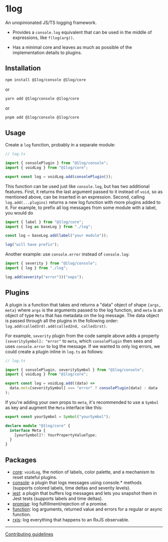 # 1log

An unopinionated JS/TS logging framework.

- Provides a `console.log` equivalent that can be used in the middle of expressions, like `f(log(arg))`.

- Has a minimal core and leaves as much as possible of the implementation details to plugins.

## Installation

```bash
npm install @1log/console @1log/core
```

or

```bash
yarn add @1log/console @1log/core
```

or

```bash
pnpm add @1log/console @1log/core
```

## Usage

Create a `log` function, probably in a separate module:

```ts
// log.ts

import { consolePlugin } from "@1log/console";
import { voidLog } from "@1log/core";

export const log = voidLog.add(consolePlugin());
```

This function can be used just like `console.log`, but has two additional features. First, it returns the last argument passed to it instead of `void`, so as mentioned above, can be inserted in an expression. Second, calling `log.add(...plugins)` returns a new log function with more plugins added to it. For example, to prefix all log messages from some module with a label, you would do

```ts
import { label } from "@1log/core";
import { log as baseLog } from "./log";

const log = baseLog.add(label("your module"));

log("will have prefix");
```

Another example: use `console.error` instead of `console.log`:

```ts
import { severity } from "@1log/console";
import { log } from "./log";

log.add(severity("error"))("oops");
```

## Plugins

A plugin is a function that takes and returns a "data" object of shape `{args, meta}` where `args` is the arguments passed to the log function, and `meta` is an object of type `Meta` that has metadata on the log message. The data object is passed through all the plugins in the following order: `log.add(called3rd).add(called2nd, called1rst)`.

For example, `severity` plugin from the code sample above adds a property `[severitySymbol]: "error"` to `meta`, which `consolePlugin` then sees and uses `console.error` to log the message. If we wanted to only log errors, we could create a plugin inline in `log.ts` as follows:

```ts
// log.ts

import { consolePlugin, severitySymbol } from "@1log/console";
import { voidLog } from "@1log/core";

export const log = voidLog.add((data) =>
  data.meta[severitySymbol] === "error" ? consolePlugin(data) : data
);
```

If you're adding your own props to `meta`, it's recommended to use a `Symbol` as key and augment the `Meta` interface like this:

```ts
export const yourSymbol = Symbol("yourSymbol");

declare module "@1log/core" {
  interface Meta {
    [yourSymbol]?: YourPropertyValueType;
  }
}
```

## Packages

- [core](https://github.com/ivan7237d/1log/tree/master/packages/core): `voidLog`, the notion of labels, color palette, and a mechanism to reset stateful plugins.
- [console](https://github.com/ivan7237d/1log/tree/master/packages/console): a plugin that logs messages using console.\* methods (supports colored labels, time deltas and severity levels).
- [jest](https://github.com/ivan7237d/1log/tree/master/packages/jest): a plugin that buffers log messages and lets you snapshot them in Jest tests (supports labels and time deltas).
- [promise](https://github.com/ivan7237d/1log/tree/master/packages/promise): log fulfillment/rejection of a promise.
- [function](https://github.com/ivan7237d/1log/tree/master/packages/function): log arguments, returned value and errors for a regular or async function.
- [rxjs](https://github.com/ivan7237d/1log/tree/master/packages/rxjs): log everything that happens to an RxJS observable.

---

[Contributing guidelines](https://github.com/ivan7237d/1log/blob/master/.github/CONTRIBUTING.md)
